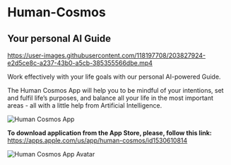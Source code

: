 # Human-Cosmos
## Your personal AI Guide

https://user-images.githubusercontent.com/118197708/203827924-e2d5ce8c-a237-43b0-a5cb-385355566dbe.mp4

Work effectively with your life goals with our personal AI-powered Guide.

The Human Cosmos App will help you to be mindful of your intentions, set and fulfil life’s purposes, and balance all your life in the most important areas - all with a little help from Artificial Intelligence.

![Human Cosmos App](https://user-images.githubusercontent.com/118197708/203828387-4110043c-07a7-4bb3-97d0-6310731be1b1.jpg)

**To download application from the App Store, please, follow this link:**
https://apps.apple.com/us/app/human-cosmos/id1530610814

![Human Cosmos App Avatar](https://user-images.githubusercontent.com/118197708/203828703-b0ba9e06-12d9-4658-9d96-e7b034883a26.jpg)





